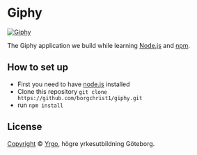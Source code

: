 # Giphy

[![Giphy](https://cloud.githubusercontent.com/assets/499192/21592592/fb03bf4c-d10e-11e6-8b9e-cc65e0c7fb93.gif)](https://github.com/Giphy/GiphyAPI)

The Giphy application we build while learning [Node.js](https://nodejs.org/en) and [npm](https://npmjs.com).

## How to set up
* First you need to have [node.js](http://www.nodejs.com) installed
* Clone this repository ``git clone https://github.com/borgchrist1/giphy.git``
* run ``npm install``

## License

[Copyright](LICENSE) © [Yrgo](http://yrgo.se), högre yrkesutbildning Göteborg.

